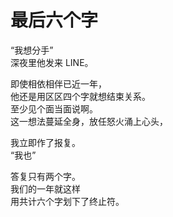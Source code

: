 # 最后六个字

“我想分手”\
深夜里他发来 LINE。

即使相依相伴已近一年，\
他还是用区区四个字就想结束关系。\
至少见个面当面说啊。\
这一想法蔓延全身，放任怒火涌上心头，

我立即作了报复。\
“我也”

答复只有两个字。\
我们的一年就这样\
用共计六个字划下了终止符。
